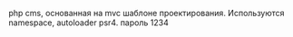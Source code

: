 php cms, основанная на mvc шаблоне проектирования. 
Используются namespace, autoloader psr4.
пароль 1234